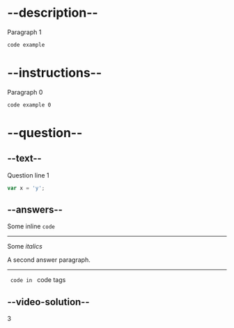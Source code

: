 # --description--

Paragraph 1

```html
code example
```

# --instructions--

Paragraph 0

```html
code example 0
```

# --question--

## --text--

Question line 1

```js
var x = 'y';
```

## --answers--

Some inline `code`

---

Some _italics_

A second answer paragraph.

---

<code> code in </code> code tags

## --video-solution--

3
